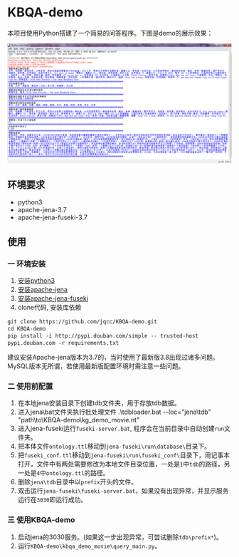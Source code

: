 # KBQA-demo

本项目使用Python搭建了一个简易的问答程序。下图是demo的展示效果：

![demo效果图](https://github.com/jqcc/KBQA-demo/blob/master/repo/show.PNG)

## 环境要求
- python3
- apache-jena-3.7
- apache-jena-fuseki-3.7

## 使用

### 一 环境安装
1. [安装python3](https://www.python.org/downloads/)
2. [安装apache-jena](https://jena.apache.org/download/index.cgi)
3. [安装apache-jena-fuseki](https://jena.apache.org/download/index.cg)
4. clone代码, 安装库依赖
```
git clone https://github.com/jqcc/KBQA-demo.git
cd KBQA-demo
pip install -i http://pypi.douban.com/simple -- trusted-host pypi.douban.com -r requirements.txt
```

建议安装Apache-jena版本为3.7的，当时使用了最新版3.8出现过诸多问题。
MySQL版本无所谓，若使用最新版配置环境时需注意一些问题。

### 二 使用前配置
1. 在本地jena安装目录下创建tdb文件夹，用于存放tdb数据。
2. 进入jena\bat文件夹执行批处理文件 .\tdbloader.bat --loc="jena\tdb" "path\to\KBQA-demo\kg_demo_movie.nt"
3. 进入jena-fuseki运行`fuseki-server.bat`, 程序会在当前目录中自动创建`run`文件夹。
4. 把本体文件`ontology.ttl`移动到`jena-fuseki\run\database\`目录下。
5. 把`fuseki_conf.ttl`移动到`jena-fuseki\run\fuseki_conf\`目录下，用记事本打开，文件中有两处需要修改为本地文件目录位置，一处是`1`中`tdb`的路径，另一处是`4`中`ontology.ttl`的路径。
6. 删除`jena\tdb`目录中以`prefix`开头的文件。
7. 双击运行`jena-fuseki\fuseki-server.bat`，如果没有出现异常，并显示服务运行在`3030`即运行成功。

### 三 使用KBQA-demo
1. 启动jena的3030服务。(如果这一步出现异常，可尝试删除`tdb\prefix*`)。
2. 运行`KBQA-demo\kbqa_demo_movie\query_main.py`。

